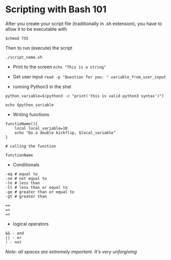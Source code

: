 # Scripting with Bash 101



After you create your script file (traditionally in .sh extension), you have to allow it to be executable with 

`$chmod 755`


Then to run (execute) the script

`./script_name.sh` 


* Print to the screen
`echo "This is a string"`


* Get user input
`read -p "Question for you: " variable_from_user_input`


* running Python3 in the shel
```
python_variable=$(python3 -c "print('this is valid python3 syntax')")

echo $python_variable
```

* Writing functions

```
functioName(){
	local local_variable=10
	echo "Do a double kickflip, $local_variable"
}

# calling the function

functionName
```


* Conditionals
```
-eq # equal to 
-ne # not equal to
-le # less than
-lt # less than or equal to
-ge # greater than or equal to
-gt # greater than 

==
=<
=>

```


* logical operators 
```
&& - and 
|| - or
! - not
```
*Note: all spaces are extremely important. It's very unforgiving*


